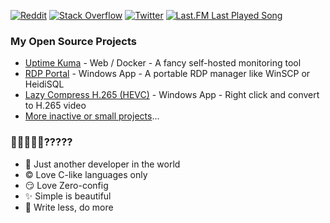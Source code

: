 [![Reddit](https://img.shields.io/badge/Reddit-%23FF4500.svg?logo=Reddit&logoColor=white)](https://reddit.com/user/louislamlam) [![Stack Overflow](https://img.shields.io/badge/-Stackoverflow-FE7A16?logo=stack-overflow&logoColor=white)](https://stackoverflow.com/users/1097815) [![Twitter](https://img.shields.io/badge/Twitter-%231DA1F2.svg?logo=Twitter&logoColor=white)](https://twitter.com/louislam) [![Last.FM Last Played Song](https://img.shields.io/endpoint?color=blueviolet&url=https://lastfm-last-played.biancarosa.com.br/louislamlam/latest-song?format=shields.io)](https://www.last.fm/user/louislamlam) 
### My Open Source Projects

- [Uptime Kuma](https://github.com/louislam/uptime-kuma) - Web / Docker - A fancy self-hosted monitoring tool
- [RDP Portal](https://github.com/louislam/rdp-portal) - Windows App - A portable RDP manager like WinSCP or HeidiSQL
- [Lazy Compress H.265 (HEVC)](https://github.com/louislam/lazy-compress-h265) - Windows App - Right click and convert to H.265 video 
- [More inactive or small projects](https://github.com/louislam?tab=repositories&q=&type=public&language=&sort=stargazers)...

### 🐣🐨🐻🐻‍❄️?????

- 🐨 Just another developer in the world
- ©️ Love C-like languages only
- 😏 Love Zero-config
- ✨ Simple is beautiful
- 🦥 Write less, do more
